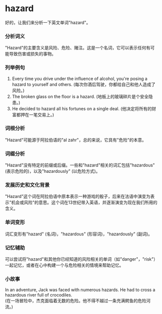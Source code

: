 # hazard

好的，让我们来分析一下英文单词"hazard"。

  

### 分析词义

  

"Hazard"的主要含义是风险、危险、赌注。这是一个名词，它可以表示任何有可能导致伤害或损失的事物。

  

### 列举例句

  

1.  Every time you drive under the influence of alcohol, you're posing a hazard to yourself and others. (每次你酒后驾驶，你都给自己和他人造成了风险。)
2.  The broken glass on the floor is a hazard. (地板上的玻璃碎片是个安全隐患。)
3.  He decided to hazard all his fortunes on a single deal. (他决定将所有的财富都押在一笔交易上。)

  

### 词根分析

  

"Hazard"可能源于阿拉伯语的"al zahr"，总的来说，它具有"危险"的本意。

  

### 词缀分析

  

"Hazard"没有特定的前缀或后缀。一些和"hazard"相关的词汇包括"hazardous" (表示危险的)，以及"hazardously" (以危险方式)。

  

### 发展历史和文化背景

  

"Hazard"这个词在阿拉伯语中原本表示一种游戏的骰子，后来在法语中演变为表示"机会或风险"的意思。这个词在13世纪带入英语，并逐渐演变为现在我们所用的含义。

  

### 单词变形

  

词汇变形有"hazard" (名词)，"hazardous" (形容词)，"hazardously" (副词)。

  

### 记忆辅助

  

可以尝试将"hazard"和其他你已经知道的风险相关的单词（如"danger"，"risk"）一起记忆，或者在心中构建一个与危险相关的情境来帮助记忆。

  

### 小故事

  

In an adventure, Jack was faced with numerous hazards. He had to cross a hazardous river full of crocodiles.  
(在一场冒险中，杰克面临着无数的危险。他不得不越过一条充满鳄鱼的危险河流。)
